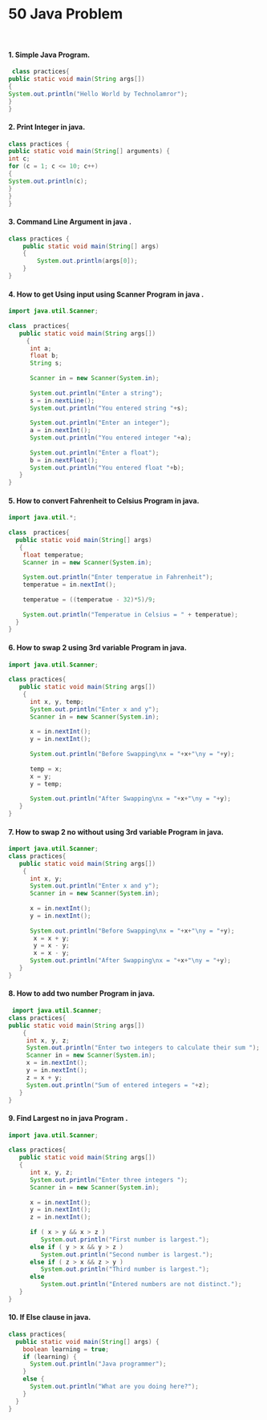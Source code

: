 # 50 Java Problem

<br/>

#### 1. Simple Java Program.

``` java
 class practices{ 
public static void main(String args[]) 
{ 
System.out.println("Hello World by Technolamror"); 
} 
} 
```
#### 2. Print Integer in java. 

```java
class practices { 
public static void main(String[] arguments) { 
int c; 
for (c = 1; c <= 10; c++)
{ 
System.out.println(c); 
} 
} 
} 
```
#### 3. Command Line Argument in java .

```java
class practices {
	public static void main(String[] args)
	{
		System.out.println(args[0]);
	}
}
```
#### 4. How to get Using input using Scanner Program in java .

```java
import java.util.Scanner; 
  
class  practices{ 
   public static void main(String args[])
     { 
      int a; 
      float b; 
      String s; 
  
      Scanner in = new Scanner(System.in); 
  
      System.out.println("Enter a string"); 
      s = in.nextLine(); 
      System.out.println("You entered string "+s); 
  
      System.out.println("Enter an integer"); 
      a = in.nextInt(); 
      System.out.println("You entered integer "+a); 
  
      System.out.println("Enter a float"); 
      b = in.nextFloat(); 
      System.out.println("You entered float "+b);    
   } 
} 
```
#### 5. How to convert Fahrenheit  to Celsius Program in java.

```java
import java.util.*; 
  
class  practices{ 
  public static void main(String[] args)
   { 
    float temperatue; 
    Scanner in = new Scanner(System.in);       
  
    System.out.println("Enter temperatue in Fahrenheit"); 
    temperatue = in.nextInt(); 
  
    temperatue = ((temperatue - 32)*5)/9; 
  
    System.out.println("Temperatue in Celsius = " + temperatue); 
  } 
} 
```
#### 6. How to swap 2 using 3rd variable Program in java. 

```java
import java.util.Scanner; 
  
class practices{ 
   public static void main(String args[])
    { 
      int x, y, temp; 
      System.out.println("Enter x and y"); 
      Scanner in = new Scanner(System.in); 
  
      x = in.nextInt(); 
      y = in.nextInt(); 
  
      System.out.println("Before Swapping\nx = "+x+"\ny = "+y); 
  
      temp = x; 
      x = y; 
      y = temp; 
  
      System.out.println("After Swapping\nx = "+x+"\ny = "+y); 
   } 
} 
```
#### 7. How to swap 2 no without using 3rd variable Program in java. 

```java
import java.util.Scanner; 
class practices{ 
   public static void main(String args[])
    { 
      int x, y; 
      System.out.println("Enter x and y"); 
      Scanner in = new Scanner(System.in); 
  
      x = in.nextInt(); 
      y = in.nextInt(); 
  
      System.out.println("Before Swapping\nx = "+x+"\ny = "+y);
       x = x + y; 
       y = x - y; 
       x = x - y; 
      System.out.println("After Swapping\nx = "+x+"\ny = "+y); 
   } 
} 
```
#### 8. How to add two number  Program in java.

```java
 import java.util.Scanner; 
class practices{ 
public static void main(String args[])
    { 
     int x, y, z; 
     System.out.println("Enter two integers to calculate their sum "); 
     Scanner in = new Scanner(System.in); 
     x = in.nextInt(); 
     y = in.nextInt(); 
     z = x + y; 
     System.out.println("Sum of entered integers = "+z); 
   } 
} 
```
#### 9. Find Largest  no in java Program .

```java
import java.util.Scanner; 
  
class practices{ 
   public static void main(String args[]) 
   { 
      int x, y, z; 
      System.out.println("Enter three integers "); 
      Scanner in = new Scanner(System.in); 
  
      x = in.nextInt(); 
      y = in.nextInt(); 
      z = in.nextInt(); 
  
      if ( x > y && x > z ) 
         System.out.println("First number is largest."); 
      else if ( y > x && y > z ) 
         System.out.println("Second number is largest."); 
      else if ( z > x && z > y ) 
         System.out.println("Third number is largest."); 
      else    
         System.out.println("Entered numbers are not distinct."); 
   } 
} 
```
#### 10. If Else clause in java.

```java
class practices{ 
  public static void main(String[] args) { 
    boolean learning = true; 
    if (learning) { 
      System.out.println("Java programmer"); 
    } 
    else { 
      System.out.println("What are you doing here?"); 
    } 
  } 
}
```
####

```java

```
